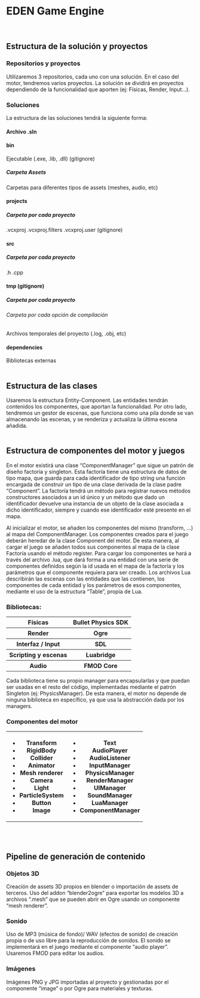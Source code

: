 # EDEN Game Engine
<br>

## Estructura de la solución y proyectos

### Repositorios y proyectos
Utilizaremos 3 repositorios, cada uno con una solución. En el caso del motor, tendremos varios proyectos. La solución se dividirá en proyectos dependiendo de la funcionalidad que aporten (ej: Físicas, Render, Input…).
<br>

### Soluciones
La estructura de las soluciones tendrá la siguiente forma:

#### Archivo .sln
#### bin
Ejecutable (.exe, .lib, .dll) (gitignore)
##### Carpeta Assets
Carpetas para diferentes tipos de assets (meshes, audio, etc)
<br>
#### projects
##### Carpeta por cada proyecto
.vcxproj
.vcxproj.filters
.vcxproj.user (gitignore)
<br>
#### src
##### Carpeta por cada proyecto
.h
.cpp
<br>
#### tmp (gitignore)
##### Carpeta por cada proyecto
###### Carpeta por cada opción de compilación
Archivos temporales del proyecto (.log, .obj, etc)
<br>
#### dependencies
Bibliotecas externas
<br><br>
## Estructura de las clases
Usaremos la estructura Entity-Component. Las entidades tendrán contenidos los componentes, que aportan la funcionalidad. Por otro lado, tendremos un gestor de escenas, que funciona como una pila donde se van almacenando las escenas, y se renderiza y actualiza la última escena añadida.
<br><br>
## Estructura de componentes del motor y juegos
En el motor existirá una clase “ComponentManager” que sigue un patrón de diseño factoría y singleton. Esta factoría tiene una estructura de datos de tipo mapa, que guarda para cada identificador de tipo string una función encargada de construir un tipo de una clase derivada de la clase padre “Component”. La factoría tendrá un método para registrar nuevos métodos constructores asociados a un id único y un método que dado un identificador devuelve una instancia de un objeto de la clase asociada a dicho identificador, siempre y cuando ese identificador esté presente en el mapa.

Al inicializar el motor, se añaden los componentes del mismo (transform, …) al mapa del ComponentManager. Los componentes creados para el juego deberán heredar de la clase Component del motor. De esta manera, al cargar el juego se añaden todos sus componentes al mapa de la clase Factoría usando el método register. 
Para cargar los componentes se hará a través del archivo .lua, que dará forma a una entidad con una serie de componentes definidos según la id usada en el mapa de la factoría y los parámetros que el componente requiera para ser creado. Los archivos Lua describirán las escenas con las entidades que las contienen, los componentes de cada entidad y los parámetros de esos componentes, mediante el uso de la estructura “Table”, propia de Lua.

### Bibliotecas:
<table>
	<tr>
		<th><b>Físicas</b></th>
		<th>Bullet Physics SDK</th>
	</tr>
	<tr>
		<th><b>Render</b></th>
		<th>Ogre</th>
	</tr>
	<tr>
		<th><b>Interfaz / Input</b></th>
		<th>SDL</th>
	</tr>
	<tr>
		<th><b>Scripting y escenas</b></th>
		<th>Luabridge</th>
	</tr>
	<tr>
		<th><b>Audio</b></th>
		<th>FMOD Core</th>
	</tr>
</table>
Cada biblioteca tiene su propio manager para encapsularlas y que puedan ser usadas en el resto del código, implementadas mediante el patrón Singleton (ej: PhysicsManager). De esta manera, el motor no depende de ninguna biblioteca en específico, ya que usa la abstracción dada por los managers. 

### Componentes del motor
<table>
<tr>
	<th>
		<ul>
				<li>Transform</li>
				<li>RigidBody</li>
				<li>Collider</li>
				<li>Animator</li>
				<li>Mesh renderer</li>
				<li>Camera</li>
				<li>Light</li>
				<li>ParticleSystem</li>
				<li>Button</li>
				<li>Image</li>
		</ul>
	</th>
<th>
		<ul>
<li>Text</li>
<li>AudioPlayer</li>
<li>AudioListener</li>
<li>InputManager</li>
<li>PhysicsManager</li>
<li>RenderManager</li>
<li>UIManager</li>
<li>SoundManager</li>
<li>LuaManager</li>
<li>ComponentManager</li>
</ul>
	</th>
</tr>
</table>

<br><br>
## Pipeline de generación de contenido
### Objetos 3D
Creación de assets 3D propios en blender o importación de assets de terceros.
Uso del addon “blender2ogre” para exportar los modelos 3D a archivos “.mesh” que se pueden abrir en Ogre usando un componente “mesh renderer”.

### Sonido
Uso de MP3 (música de fondo)/ WAV (efectos de sonido) de creación propia o de uso libre para la reproducción de sonidos. El sonido se implementará en el juego mediante el componente “audio player”. Usaremos FMOD para editar los audios.

### Imágenes
Imágenes PNG y JPG importadas al proyecto y gestionadas por el componente “image” o por Ogre para materiales y texturas.
